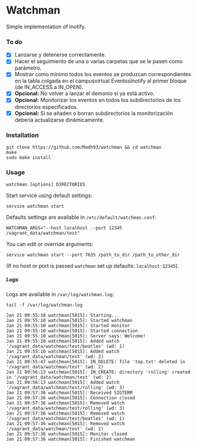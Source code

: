 # Watchman

Simple implementation of inotify.

### To do

- [x] Lanzarse y detenerse correctamente.
- [x] Hacer el seguimiento de una o varias carpetas que se le pasen como parámetro.
- [x] Mostrar como mínimo todos los eventos se produzcan correspondientes en la tabla colgada en el campusvirtual EventosInotify al primer bloque (de IN_ACCESS a IN_OPEN).
- [x] **Opcional:** No volver a lanzar el demonio si ya está activo.
- [x] **Opcional:** Monitorizar los eventos en todos los subdirectorios de los directorios especificados.
- [x] **Opcional:** Si se añaden o borran subdirectorios la monitorización debería actualizarse dinámicamente.

### Installation

    git clone https://github.com/Madh93/watchman && cd watchman
    make
    sudo make install

### Usage

    watchman [options] DIRECTORIES

Start service using default settings:

    service watchman start

Defaults settings are available in `/etc/default/watchman.conf`:

    WATCHMAN_ARGS="--host localhost --port 12345 /vagrant_data/watchman/test"

You can edit or override arguments:

    service watchman start --port 7635 /path_to_dir /path_to_other_dir

(If no host or port is passed `watchman` set up defaults: `localhost:12345`).

##### Logs

Logs are available in `/var/log/watchman.log`:

    tail -f /var/log/watchman.log

    Jan 21 09:55:10 watchman[5015]: Starting...
    Jan 21 09:55:10 watchman[5015]: Started watchman
    Jan 21 09:55:10 watchman[5015]: Started monitor
    Jan 21 09:55:10 watchman[5015]: Started connection
    Jan 21 09:55:10 watchman[5015]: Server says: Welcome!
    Jan 21 09:55:10 watchman[5015]: Added watch '/vagrant_data/watchman/test/beatles' (wd: 1)
    Jan 21 09:55:10 watchman[5015]: Added watch '/vagrant_data/watchman/test' (wd: 2)
    Jan 21 09:55:47 watchman[5015]: IN_DELETE: file 'top.txt' deleted in '/vagrant_data/watchman/test' (wd: 2)
    Jan 21 09:56:13 watchman[5015]: IN_CREATE: directory 'rolling' created in '/vagrant_data/watchman/test' (wd: 2)
    Jan 21 09:56:13 watchman[5015]: Added watch '/vagrant_data/watchman/test/rolling' (wd: 3)
    Jan 21 09:57:36 watchman[5015]: Received SIGTERM
    Jan 21 09:57:36 watchman[5015]: Connection closed
    Jan 21 09:57:36 watchman[5015]: Removed watch '/vagrant_data/watchman/test/rolling' (wd: 3)
    Jan 21 09:57:36 watchman[5015]: Removed watch '/vagrant_data/watchman/test/beatles' (wd: 1)
    Jan 21 09:57:36 watchman[5015]: Removed watch '/vagrant_data/watchman/test' (wd: 2)
    Jan 21 09:57:36 watchman[5015]: Monitor closed
    Jan 21 09:57:36 watchman[5015]: Finished watchman
